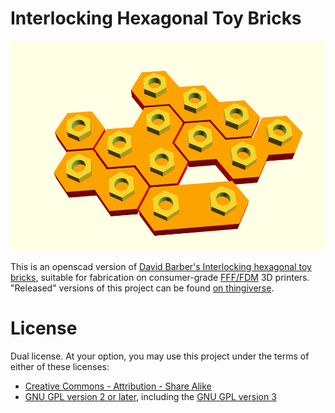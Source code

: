 # Interlocking Hexagonal Toy Bricks 

![Hex Bricks rendered by openscad](hexbrick-preview.png "The plated sample bricks")

This is an openscad version of [David Barber's Interlocking hexagonal toy bricks](http://tamivox.org/redbear/hex_toy_bricks/index.html),
suitable for fabrication on consumer-grade [FFF/FDM](https://en.wikipedia.org/wiki/Fused_deposition_modeling) 3D printers.
"Released" versions of this project can be found [on thingiverse](http://www.thingiverse.com/thing:2216466).

# License
Dual license.  At your option, you may use this project under the terms of either of these licenses:
* [Creative Commons - Attribution - Share Alike](http://creativecommons.org/licenses/by-sa/3.0/)
* [GNU GPL version 2 or later](https://www.gnu.org/licenses/old-licenses/gpl-2.0.html), including the [GNU GPL version 3](https://www.gnu.org/licenses/gpl.html)
